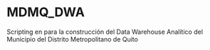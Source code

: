 # MDMQ_DWA
Scripting en para la construcción del Data Warehouse Analítico del Municipio del Distrito Metropolitano de Quito
